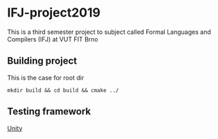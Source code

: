 # IFJ-project2019
This is a third semester project to subject called Formal Languages and Compilers (IFJ) at VUT FIT Brno

## Building project
This is the case for root dir

```
mkdir build && cd build && cmake ../
```

## Testing framework

[Unity](https://github.com/ThrowTheSwitch/Unity "Unity")

